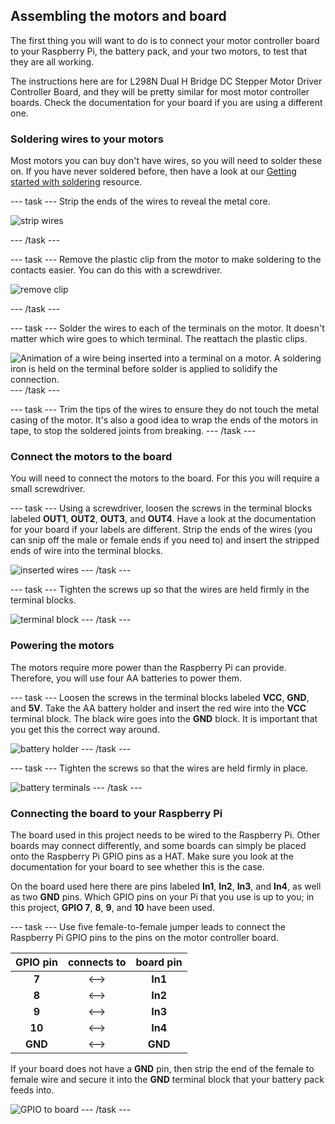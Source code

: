 ## Assembling the motors and board

The first thing you will want to do is to connect your motor controller board to your Raspberry Pi, the battery pack, and your two motors, to test that they are all working.

The instructions here are for L298N Dual H Bridge DC Stepper Motor Driver Controller Board, and they will be pretty similar for most motor controller boards. Check the documentation for your board if you are using a different one.

### Soldering wires to your motors

Most motors you can buy don't have wires, so you will need to solder these on. If you have never soldered before, then have a look at our [Getting started with soldering](https://projects.raspberrypi.org/en/projects/getting-started-with-soldering) resource.

--- task ---
Strip the ends of the wires to reveal the metal core.

![strip wires](images/strip-wire.jpg)
	
--- /task ---

--- task ---
Remove the plastic clip from the motor to make soldering to the contacts easier. You can do this with a screwdriver.

![remove clip](images/motor-remove-clip.jpg)

--- /task ---

--- task ---
Solder the wires to each of the terminals on the motor. It doesn't matter which wire goes to which terminal. The reattach the plastic clips.

![Animation of a wire being inserted into a terminal on a motor. A soldering iron is held on the terminal before solder is applied to solidify the connection.](images/solder-motor.gif)
--- /task ---

--- task ---
Trim the tips of the wires to ensure they do not touch the metal casing of the motor. It's also a good idea to wrap the ends of the motors in tape, to stop the soldered joints from breaking.
--- /task ---

### Connect the motors to the board

You will need to connect the motors to the board. For this you will require a small screwdriver.

--- task ---
Using a screwdriver, loosen the screws in the terminal blocks labeled **OUT1**, **OUT2**, **OUT3**, and **OUT4**. Have a look at the documentation for your board if your labels are different. Strip the ends of the wires (you can snip off the male or female ends if you need to) and insert the stripped ends of wire into the terminal blocks.

![inserted wires](images/wires-in-board.jpg)
--- /task ---

--- task ---
Tighten the screws up so that the wires are held firmly in the terminal blocks.

![terminal block](images/wire-in-block.jpg)
--- /task ---

### Powering the motors

The motors require more power than the Raspberry Pi can provide. Therefore, you will use four AA batteries to power them.

--- task ---
Loosen the screws in the terminal blocks labeled **VCC**, **GND**, and **5V**. Take the AA battery holder and insert the red wire into the **VCC** terminal block. The black wire goes into the **GND** block. It is important that you get this the correct way around.

![battery holder](images/battery-holder.jpg)
--- /task ---

--- task ---
Tighten the screws so that the wires are held firmly in place.

![battery terminals](images/battery-terminals.jpg)
--- /task ---

### Connecting the board to your Raspberry Pi

The board used in this project needs to be wired to the Raspberry Pi. Other boards may connect differently, and some boards can simply be placed onto the Raspberry Pi GPIO pins as a HAT. Make sure you look at the documentation for your board to see whether this is the case.

On the board used here there are pins labeled **In1**, **In2**, **In3**, and **In4**, as well as two **GND** pins. Which GPIO pins on your Pi that you use is up to you; in this project, **GPIO 7**, **8**, **9**, and **10** have been used.

--- task ---
Use five female-to-female jumper leads to connect the Raspberry Pi GPIO pins to the pins on the motor controller board.

|GPIO pin|connects to|board pin|
|:------:|:---:|:-------:|
|**7**|<-->|**In1**|
|**8**|<-->|**In2**|
|**9**|<-->|**In3**|
|**10**|<-->|**In4**|
|**GND**|<-->|**GND**|

If your board does not have a **GND** pin, then strip the end of the female to female wire and secure it into the **GND** terminal block that your battery pack feeds into.

![GPIO to board](images/gpio-board.jpg)
--- /task ---
